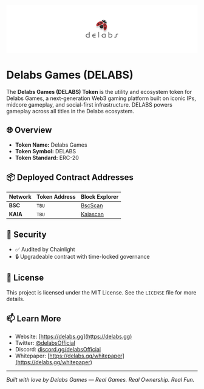 ![Delabs Games Banner](./assets/banner.png)

# Delabs Games (DELABS)

The **Delabs Games (DELABS) Token** is the utility and ecosystem token for Delabs Games, a next-generation Web3 gaming platform built on iconic IPs, midcore gameplay, and social-first infrastructure. DELABS powers gameplay across all titles in the Delabs ecosystem.

## 🌐 Overview

- **Token Name:** Delabs Games
- **Token Symbol:** DELABS
- **Token Standard:** ERC-20

## 📦 Deployed Contract Addresses

| Network  | Token Address | Block Explorer                   |
| -------- | ------------- | -------------------------------- |
| **BSC**  | `TBU`         | [BscScan](https://bscscan.com/)  |
| **KAIA** | `TBU`         | [Kaiascan](https://kaiascan.io/) |

## 🧠 Security

- ✅ Audited by Chainlight
- 🔒 Upgradeable contract with time-locked governance

## 📜 License

This project is licensed under the MIT License. See the `LICENSE` file for more details.

## 📫 Learn More

- Website: [https://delabs.gg](https://delabs.gg)
- Twitter: [@delabsOfficial](https://twitter.com/delabsOfficial)
- Discord: [discord.gg/delabsOfficial](https://discord.gg/delabsOfficial)
- Whitepaper: [https://delabs.gg/whitepaper](https://delabs.gg/whitepaper)

---

_Built with love by Delabs Games — Real Games. Real Ownership. Real Fun._
